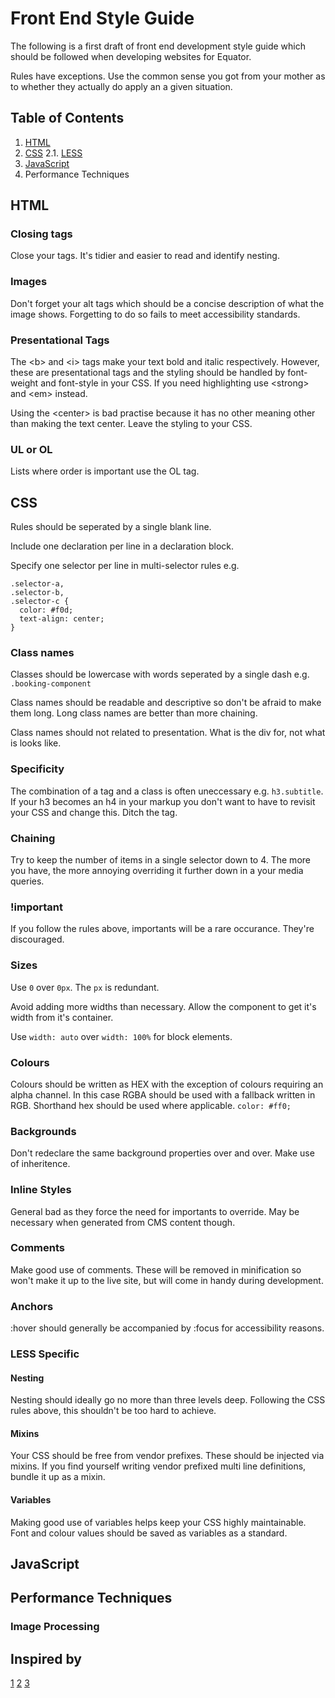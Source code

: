 # Front End Style Guide

The following is a first draft of front end development style guide which should be followed when developing websites for Equator.

Rules have exceptions. Use the common sense you got from your mother as to whether they actually do apply an a given situation. 

## Table of Contents

1. [HTML](#html)
2. [CSS](#css)
2.1. [LESS](#less)
3. [JavaScript](#javascript)
4. Performance Techniques

<a id="#html"></a>
## HTML

### Closing tags
Close your tags. It's tidier and easier to read and identify nesting.

### Images
Don't forget your alt tags which should be a concise description of what the image shows. Forgetting to do so fails to meet accessibility standards.   

### Presentational Tags

The &lt;b&gt; and &lt;i&gt; tags make your text bold and italic respectively. However, these are presentational tags and the styling should be handled by font-weight and font-style in your CSS. If you need highlighting use &lt;strong&gt; and &lt;em&gt; instead.

Using the &lt;center&gt; is bad practise because it has no other meaning other than making the text center. Leave the styling to your CSS.

### UL or OL

Lists where order is important use the OL tag. 

<a id="#css"></a>
## CSS

Rules should be seperated by a single blank line.

Include one declaration per line in a declaration block.

Specify one selector per line in multi-selector rules e.g.

    .selector-a,
    .selector-b,
    .selector-c {
      color: #f0d;
      text-align: center;
    }

### Class names

Classes should be lowercase with words seperated by a single dash e.g. `.booking-component`
    
Class names should be readable and descriptive so don't be afraid to make them long. Long class names are better than more chaining.

Class names should not related to presentation. What is the div for, not what is looks like.

### Specificity

The combination of a tag and a class is often uneccessary e.g. `h3.subtitle`. If your h3 becomes an h4 in your markup you don't want to have to revisit your CSS and change this. Ditch the tag.

### Chaining

Try to keep the number of items in a single selector down to 4. The more you have, the more annoying overriding it further down in a your media queries.

### !important

If you follow the rules above, importants will be a rare occurance. They're discouraged.

### Sizes

Use `0` over `0px`. The `px` is redundant.

Avoid adding more widths than necessary. Allow the component to get it's width from it's container. 

Use `width: auto` over `width: 100%` for block elements. 

### Colours

Colours should be written as HEX with the exception of colours requiring an alpha channel. In this case RGBA should be used with a fallback written in RGB. Shorthand hex should be used where applicable. `color: #ff0;`

### Backgrounds

Don't redeclare the same background properties over and over. Make use of inheritence. 

### Inline Styles

General bad as they force the need for importants to override. May be necessary when generated from CMS content though. 
### Comments

Make good use of comments. These will be removed in minification so won't make it up to the live site, but will come in handy during development.

### Anchors

:hover should generally be accompanied by :focus for accessibility reasons.

<a id="#less"></a>
### LESS Specific

#### Nesting

Nesting should ideally go no more than three levels deep. Following the CSS rules above, this shouldn't be too hard to achieve. 

#### Mixins

Your CSS should be free from vendor prefixes. These should be injected via mixins. If you find yourself writing vendor prefixed multi line definitions, bundle it up as a mixin.

#### Variables

Making good use of variables helps keep your CSS highly maintainable. Font and colour values should be saved as variables as a standard.

## JavaScript

## Performance Techniques

### Image Processing



## Inspired by 

[1](https://github.com/ginatrapani/ThinkUp/wiki/Code-Style-Guide:-CSS)
[2](http://csswizardry.com/2012/04/my-html-css-coding-style/)
[3](https://github.com/necolas/idiomatic-css)
